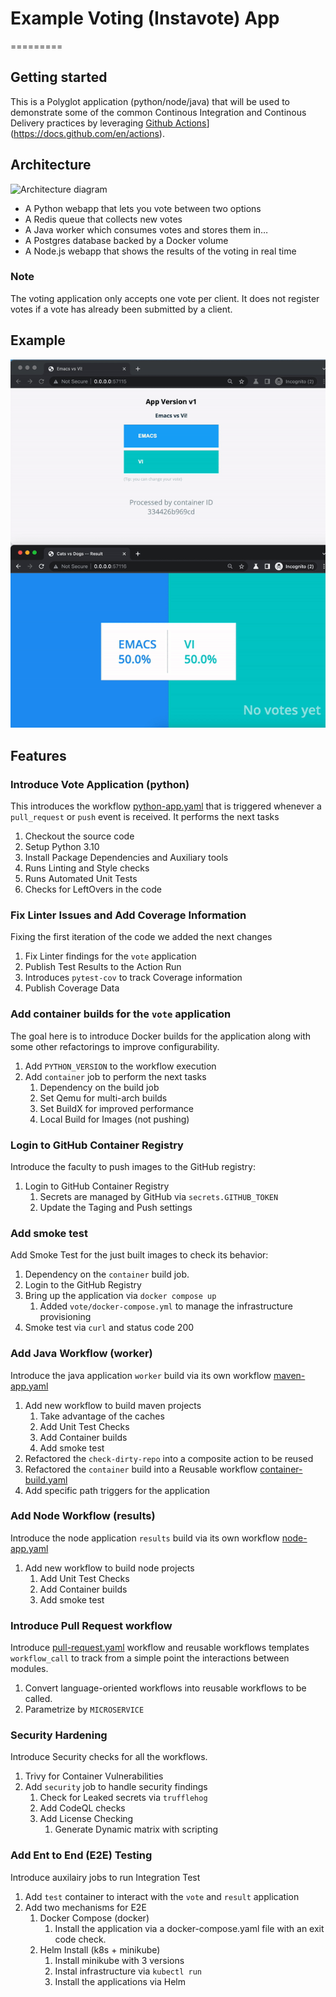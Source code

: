 # Example Voting (Instavote) App

=========

## Getting started

This is a Polyglot application (python/node/java) that will be used to demonstrate
some of the common Continous Integration and Continous Delivery practices by leveraging
[Github Actions](https://docs.github.com/en/actions)](https://docs.github.com/en/actions).

## Architecture

![Architecture diagram](architecture.png)

* A Python webapp that lets you vote between two options
* A Redis queue that collects new votes
* A Java worker which consumes votes and stores them in…
* A Postgres database backed by a Docker volume
* A Node.js webapp that shows the results of the voting in real time

### Note

The voting application only accepts one vote per client. It does not register votes
if a vote has already been submitted by a client.

## Example

![Example](docs/example.gif)

## Features

### Introduce Vote Application (python)

This introduces the workflow [python-app.yaml](.github/workflows/python-app.yaml)
that is triggered whenever a `pull_request` or `push` event is received. It performs
the next tasks

1. Checkout the source code
1. Setup Python 3.10
1. Install Package Dependencies and Auxiliary tools
1. Runs Linting and Style checks
1. Runs Automated Unit Tests
1. Checks for LeftOvers in the code

### Fix Linter Issues and Add Coverage Information

Fixing the first iteration of the code we added the next changes

1. Fix Linter findings for the `vote` application
1. Publish Test Results to the Action Run
1. Introduces `pytest-cov` to track Coverage information
1. Publish Coverage Data

### Add container builds for the `vote` application

The goal here is to introduce Docker builds for the application along with some other refactorings
to improve configurability.

1. Add `PYTHON_VERSION` to the workflow execution
1. Add `container` job to perform the next tasks
    1. Dependency on the build job
    1. Set Qemu for multi-arch builds
    1. Set BuildX for improved performance
    1. Local Build for Images (not pushing)

### Login to GitHub Container Registry

Introduce the faculty to push images to the GitHub registry:

1. Login to GitHub Container Registry
    1. Secrets are managed by GitHub via `secrets.GITHUB_TOKEN`
    1. Update the Taging and Push settings

### Add smoke test

Add Smoke Test for the just built images to check its behavior:

1. Dependency on the `container` build job.
1. Login to the GitHub Registry
1. Bring up the application via `docker compose up`
    1. Added `vote/docker-compose.yml` to manage the infrastructure provisioning
1. Smoke test via `curl` and status code 200

### Add Java Workflow (worker)

Introduce the java application `worker` build via its own workflow [maven-app.yaml](.github/workflows/maven-app.yaml)

1. Add new workflow to build maven projects
    1. Take advantage of the caches
    1. Add Unit Test Checks
    1. Add Container builds
    1. Add smoke test
1. Refactored the `check-dirty-repo` into a composite action to be reused
1. Refactored the `container` build into a Reusable workflow [container-build.yaml](.github/workflows/container-build.yaml)
1. Add specific path triggers for the application

### Add Node Workflow (results)

Introduce the node application `results` build via its own workflow [node-app.yaml](.github/workflows/node-app.yaml)

1. Add new workflow to build node projects
    1. Add Unit Test Checks
    1. Add Container builds
    1. Add smoke test

### Introduce Pull Request workflow

Introduce [pull-request.yaml](.github/workflows/pull-request.yaml) workflow and
reusable workflows templates `workflow_call` to track from a simple point the interactions
between modules.

1. Convert language-oriented workflows into reusable workflows to be called.
1. Parametrize by `MICROSERVICE`

### Security Hardening

Introduce Security checks for all the workflows.

1. Trivy for Container Vulnerabilities
1. Add `security` job to handle security findings
    1. Check for Leaked secrets via `trufflehog`
    1. Add CodeQL checks
    1. Add License Checking
        1. Generate Dynamic matrix with scripting

### Add Ent to End (E2E) Testing

Introduce auxilairy jobs to run Integration Test

1. Add `test` container to interact with the `vote` and `result` application
1. Add two mechanisms for E2E
    1. Docker Compose (docker)
        1. Install the application via a docker-compose.yaml file with an exit code check.
    1. Helm Install (k8s + minikube)
        1. Install minikube with 3 versions
        1. Instal infrastructure via `kubectl run`
        1. Install the applications via Helm
